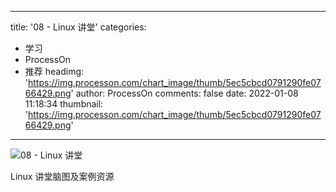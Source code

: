 
---
title: '08 - Linux 讲堂'
categories: 
 - 学习
 - ProcessOn
 - 推荐
headimg: 'https://img.processon.com/chart_image/thumb/5ec5cbcd0791290fe0766429.png'
author: ProcessOn
comments: false
date: 2022-01-08 11:18:34
thumbnail: 'https://img.processon.com/chart_image/thumb/5ec5cbcd0791290fe0766429.png'
---

<div>   
<img class="thumb" alt="08 - Linux 讲堂" src="https://img.processon.com/chart_image/thumb/5ec5cbcd0791290fe0766429.png" referrerpolicy="no-referrer">
<p>Linux 讲堂脑图及案例资源</p>  
</div>
            